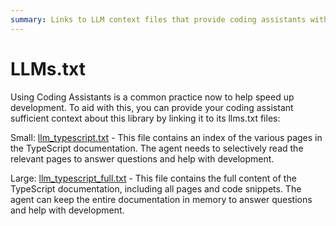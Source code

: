 ```yaml
---
summary: Links to LLM context files that provide coding assistants with documentation for the Teams AI TypeScript library.
---
```


# LLMs.txt

Using Coding Assistants is a common practice now to help speed up development. To aid with this, you can provide your coding assistant sufficient context about this library by linking it to its llms.txt files:

Small: [llm_typescript.txt](/llms_typescript.txt) - This file contains an index of the various pages in the TypeScript documentation. The agent needs to selectively read the relevant pages to answer questions and help with development.

Large: [llm_typescript_full.txt](/llms_typescript_full.txt) - This file contains the full content of the TypeScript documentation, including all pages and code snippets. The agent can keep the entire documentation in memory to answer questions and help with development.